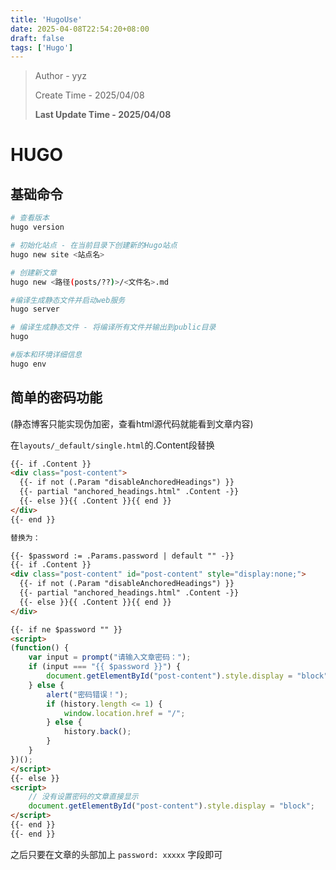 ```yaml
---
title: 'HugoUse'
date: 2025-04-08T22:54:20+08:00
draft: false
tags: ['Hugo']
---
```


> Author - yyz
>
> Create Time - 2025/04/08
>
> **Last Update Time - 2025/04/08**

# HUGO

## 基础命令

```bash
# 查看版本
hugo version

# 初始化站点 - 在当前目录下创建新的Hugo站点
hugo new site <站点名>

# 创建新文章
hugo new <路径(posts/??)>/<文件名>.md

#编译生成静态文件并启动web服务
hugo server

# 编译生成静态文件 - 将编译所有文件并输出到public目录  
hugo

#版本和环境详细信息
hugo env
```

## 简单的密码功能

(静态博客只能实现伪加密，查看html源代码就能看到文章内容)

在`layouts/_default/single.html`的.Content段替换

```html
{{- if .Content }}
<div class="post-content">
  {{- if not (.Param "disableAnchoredHeadings") }}
  {{- partial "anchored_headings.html" .Content -}}
  {{- else }}{{ .Content }}{{ end }}
</div>
{{- end }}

替换为：

{{- $password := .Params.password | default "" -}}
{{- if .Content }}
<div class="post-content" id="post-content" style="display:none;">
  {{- if not (.Param "disableAnchoredHeadings") }}
  {{- partial "anchored_headings.html" .Content -}}
  {{- else }}{{ .Content }}{{ end }}
</div>

{{- if ne $password "" }}
<script>
(function() {
    var input = prompt("请输入文章密码：");
    if (input === "{{ $password }}") {
        document.getElementById("post-content").style.display = "block";
    } else {
        alert("密码错误！");
        if (history.length <= 1) {
            window.location.href = "/";
        } else {
            history.back();
        }
    }
})();
</script>
{{- else }}
<script>
    // 没有设置密码的文章直接显示
    document.getElementById("post-content").style.display = "block";
</script>
{{- end }}
{{- end }}
```

之后只要在文章的头部加上 `password: xxxxx` 字段即可
